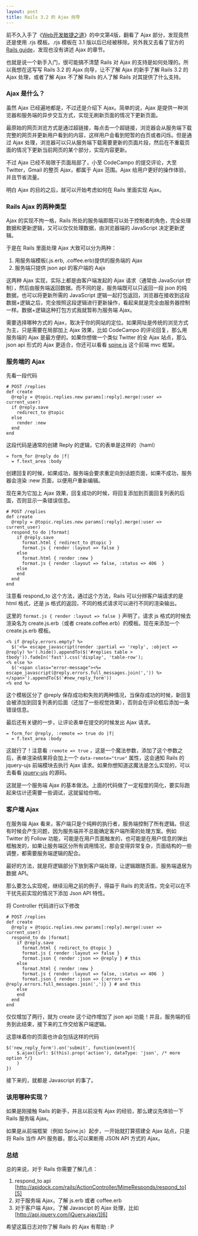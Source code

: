 ```yaml
---
layout: post
title: Rails 3.2 的 Ajax 向导
---
```

前不久入手了《[Web开发敏捷之道][1]》的中文第4版，翻看了 Ajax 部分，发现竟然还是使用 .rjs 模板。.rjs 模板在 3.1 版以后已经被移除。另外我又去看了官方的 [Rails guide][2]，发现也没有讲述 Ajax 的章节。

也就是说一个新手入门，很可能搞不清楚 Rails 对 Ajax 的支持是如何处理的。所以我想在这写写 Rails 3.2 的 Ajax 向导，让不了解 Ajax 的新手了解 Rails 3.2 的 Ajax 处理，或者了解 Ajax 不了解 Rails 的人了解 Rails 对其提供了什么支持。

### Ajax 是什么？

虽然 Ajax 已经遍地都是，不过还是介绍下 Ajax。简单的说，Ajax 是提供一种浏览器和服务端的异步交互方式，实现无刷新页面的情况下更新页面。

最原始的网页浏览方式是通过超链接，每点击一个超链接，浏览器会从服务端下载完整的网页并更新用户看到的内容，这样用户会看到短暂的白页或者闪烁。但是通过 Ajax 处理，浏览器可以只从服务端下载需要更新的页面片段，然后在不重载页面的情况下更新当前网页的某个部分，实现内容更新。

不过 Ajax 已经不局限于页面局部了，小至 CodeCampo 的提交评论，大至 Twitter，Gmail 的整页 Ajax，都属于 Ajax 范围。Ajax 给用户更好的操作体验，并且节省流量。

明白 Ajax 的目的之后，就可以开始考虑如何在 Rails 里面实现 Ajax。

### Rails Ajax 的两种类型

Ajax 的实现不拘一格，Rails 所处的服务端即既可以处于控制者的角色，完全处理数据和更新逻辑，又可以仅仅处理数据，由浏览器端的 JavaScript 决定更新逻辑。

于是在 Rails 里面处理 Ajax 大致可以分为两种：

 1. 用服务端模板(.js.erb, .coffee.erb)提供的服务端的 Ajax
 2. 服务端只提供 json api 的客户端的 Aajx

这两种 Ajax 实现，实际上都是由客户端发起的 Ajax 请求（通常由 JavaScript 控制），然后由服务端返回数据。而不同的是，服务端既可以只返回一段 json 的纯数据，也可以将更新所需的 JavaScript 逻辑一起打包返回，浏览器在接收到这段数据+逻辑之后，完全按照这段逻辑进行更新操作，看起来就是完全由服务器控制一样。数据+逻辑这种打包方式我就暂称为服务端 Ajax。

需要选择哪种方式的 Ajax，取决于你的网站的定位。如果网址是传统的浏览方式为主，只是需要在局部加上 Ajax 效果，比如 CodeCampo 的评论回复，那么用服务端的 Ajax 是最方便的。如果你想做一个类似 Twitter 的全 Ajax 站点，那么 json api 形式的 Ajax 更适合，你还可以看看 [spine.js][3] 这个前端 mvc 框架。

### 服务端的 Ajax

先看一段代码

    # POST /replies
    def create
      @reply = @topic.replies.new params[:reply].merge(:user => current_user)
      if @reply.save
        redirect_to @topic
      else
        render :new
      end
    end

这段代码是通常的创建 Reply 的逻辑，它的表单是这样的（haml）

    = form_for @reply do |f|
      = f.text_area :body

创建回复的时候，如果成功，服务端会要求重定向到话题页面，如果不成功，服务器会渲染 :new 页面，以便用户重新编辑。

现在来为它加上 Ajax 效果，回复成功的时候，将回复添加到页面回复列表的后面，否则显示一条错误信息。

    # POST /replies
    def create
      @reply = @topic.replies.new params[:reply].merge(:user => current_user)
      respond_to do |format|
        if @reply.save
          format.html { redirect_to @topic }
          format.js { render :layout => false }
        else
          format.html { render :new }
          format.js { render :layout => false, :status => 406  }
        else
        end
      end
    end

注意看 respond_to 这个方法，通过这个方法，Rails 可以分辨客户端请求的是 html 格式，还是 js 格式的返回，不同的格式请求可以进行不同的渲染输出。

这里的 `format.js { render :layout => false }` 声明了，请求 js 格式的时候去渲染名为 create.js.erb（或者 create.coffee.erb）的模板。现在来添加一个 create.js.erb 模板。

    <% if @reply.errors.empty? %>
      $('<%= escape_javascript(render :partial => 'reply', :object => @reply) %>').hide().appendTo($('#replies table > tbody')).fadeIn('fast').css('display', 'table-row');
    <% else %>
      $('<span class="error-message"><%= escape_javascript(@reply.errors.full_messages.join(',')) %></span>').appendTo($('#new_reply_form'))
    <% end %>

这个模板区分了 @reply 保存成功和失败的两种情况，当保存成功的时候，新回复会被添加到回复列表的后面（还加了一些视觉效果），否则会在评论框后添加一条错误信息。

最后还有关键的一步，让评论表单在提交的时候发出 Ajax 请求。

    = form_for @reply, :remote => true do |f|
      = f.text_area :body

这就行了！注意看 `:remote => true` ，这是一个魔法参数，添加了这个参数之后，表单渲染结果将会加上一个 `data-remote="true"` 属性，这会通知 Rails 的 jquery-ujs 前端模块去执行 Ajax 请求。如果你想知道这魔法是怎么实现的，可以去看看 [jquery-ujs][4] 的源码。

这就是一个服务端 Ajax 的基本做法。上面的代码做了一定程度的简化，要实际跑起来估计还需要一些调试，这就留给你啦。

### 客户端 Ajax

在服务端 Ajax 看来，客户端只是个纯粹的执行者，服务端控制了所有逻辑。但这有时候会产生问题，因为服务端并不总能确定客户端所需的处理方案。例如 Twitter 的 Follow 功能，可能是在用户页面触发的，也可能是在用户信息的弹出框触发的，如果让服务端区分所有调用情况，那会变得异常复杂，页面结构的一些调整，都需要服务端逻辑的配合。

最好的方法，就是将逻辑部分下放到客户端处理，让逻辑跟随页面，服务端退居为数据 API。

那么要怎么实现呢，继续沿用之前的例子，得益于 Rails 的灵活性，完全可以在不干扰先前实现的情况下添加 Json API 特性。

将 Controller 代码进行以下修改

    # POST /replies
    def create
      @reply = @topic.replies.new params[:reply].merge(:user => current_user)
      respond_to do |format|
        if @reply.save
          format.html { redirect_to @topic }
          format.js { render :layout => false }
          format.json { render :json => @reply } # this
        else
          format.html { render :new }
          format.js { render :layout => false, :status => 406  }
          format.json { render :json => {:errors => @reply.errors.full_messages.join(',')} } # and this
        else
        end
      end
    end

仅仅增加了两行，就为 create 这个动作增加了 json api 功能！并且，服务端的任务到此结束，接下来的工作交给客户端逻辑。

这意味着你的页面也许会包括这样的代码

    $('new_reply_form').on('submit', function(event){
        $.ajax({url: $(this).prop('action'), dataType: 'json', /* more option */} 
        )
    })

接下来的，就都是 Javascript 的事了。

### 该用哪种实现？

如果是刚接触 Rails 的新手，并且以前没有 Ajax 的经验，那么建议先体验一下 Rails 服务端 Ajax。

如果是从前端框架（例如 Spine.js）起步，一开始就打算搭建全 Ajax 站点，只是将 Rails 当作 API 服务器，那么可以果断用 JSON API 方式的 Ajax。

### 总结

总的来说，对于 Rails 你需要了解几点：

1. respond_to api [http://apidock.com/rails/ActionController/MimeResponds/respond_to][5]
2. 对于服务端 Ajax，了解 js.erb 或者 coffee.erb
3. 对于客户端 Ajax，了解 Javascipt 的 Ajax 处理，比如 [http://api.jquery.com/jQuery.ajax/][6]

希望这篇日志对你了解 Rails 的 Ajax 有帮助 : P

  [1]: http://book.douban.com/subject/10528446/
  [2]: http://guides.rubyonrails.org/
  [3]: http://spinejs.com/
  [4]: https://github.com/rails/jquery-ujs
  [5]: http://apidock.com/rails/ActionController/MimeResponds/respond_to
  [6]: http://api.jquery.com/jQuery.ajax/

